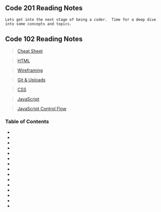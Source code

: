 ## Code 201 Reading Notes

    Lets get into the next stage of being a coder.  Time for a deep dive into some concepts and topics.     

 ## Code 102 Reading Notes

> [Cheat Sheet](readingnotes102/cheat-sheet.md)

> [HTML](html-reading.md)

> [Wireframing](wireframe-reading-notes.md)

> [Git & Uploads](git-uploads.md)

> [CSS](css-reading.md)

> [JavaScript](JavaScript-reading.md)

> [JavaScript Control Flow](JavaScript-Control-Flow.md)

 ### Table of Contents
- 
- 
- 
- 
- 
- 
- 
- 
- 
- 
- 
- 
- 
- 
- 

